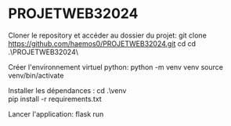 # PROJETWEB32024

Cloner le repository  et accéder au dossier du projet:
  git clone https://github.com/haemos0/PROJETWEB32024.git
  cd cd .\PROJETWEB32024\

Créer l'environnement virtuel python:
  python -m venv venv
  source venv/bin/activate

Installer les dépendances :
  cd .\venv\
  pip install -r requirements.txt

Lancer l'application:
  flask run
